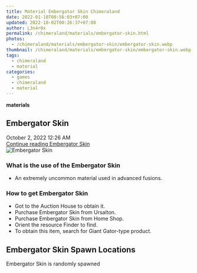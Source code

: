 ```yaml
---
title: Material Embergator Skin Chimeraland
date: 2022-01-10T00:56:03+07:00
updated: 2022-10-02T00:26:37+07:00
author: L3n4r0x
permalink: /chimeraland/materials/embergator-skin.html
photos:
  - /chimeraland/materials/embergator-skin/embergator-skin.webp
thumbnail: /chimeraland/materials/embergator-skin/embergator-skin.webp
tags:
  - chimeraland
  - material
categories:
  - games
  - chimeraland
  - material
---
```


<link
  rel="stylesheet"
  href="https://rawcdn.githack.com/dimaslanjaka/Web-Manajemen/870a349/css/bootstrap-5-3-0-alpha3-wrapper.css"
/>
<section id="bootstrap-wrapper">
  <div data-bs-theme="dark">
    <div
      class="row g-0 border rounded overflow-hidden flex-md-row mb-4 shadow-sm position-relative bg-dark text-light"
    >
      <div class="col p-4 d-flex flex-column position-static">
        <strong class="d-inline-block mb-2 text-success">materials</strong>
        <h2 class="mb-0">Embergator Skin</h2>
        <div class="mb-1 text-muted">October 2, 2022 12:26 AM</div>
        <a
          href="/chimeraland/materials/embergator-skin.html"
          class="stretched-link d-none text-primary"
          >Continue reading Embergator Skin</a
        >
      </div>
      <div class="col-auto d-none d-md-block d-lg-block">
        <img
          src="https://www.webmanajemen.com/chimeraland/materials/embergator-skin/embergator-skin.webp"
          alt="Embergator Skin"
        />
      </div>
    </div>
    <div class="row">
      <div class="col-lg-6 col-12 mb-2">
        <div class="card">
          <div class="card-body">
            <h3 class="card-title">What is the use of the Embergator Skin</h3>
            <div class="card-text">
              <ul>
                <li>
                  An extremely uncommon material used in advanced fusions.
                </li>
              </ul>
            </div>
          </div>
        </div>
      </div>
      <div class="col-lg-6 col-12 mb-2">
        <div class="card">
          <div class="card-body">
            <h3 class="card-title">How to get Embergator Skin</h3>
            <div class="card-text">
              <ul>
                <li>Got to the Auction House to obtain it.</li>
                <li>Purchase Embergator Skin from Ursalton.</li>
                <li>Purchase Embergator Skin from Home Shop.</li>
                <li>Orient the resource Finder to find.</li>
                <li>
                  To obtain this item, search for Giant Gator-type product.
                </li>
              </ul>
            </div>
          </div>
        </div>
      </div>
      <div class="col-12 mb-2">
        <h2>Embergator Skin Spawn Locations</h2>
        <p>Embergator Skin is randomly spawned</p>
      </div>
    </div>
  </div>
</section>